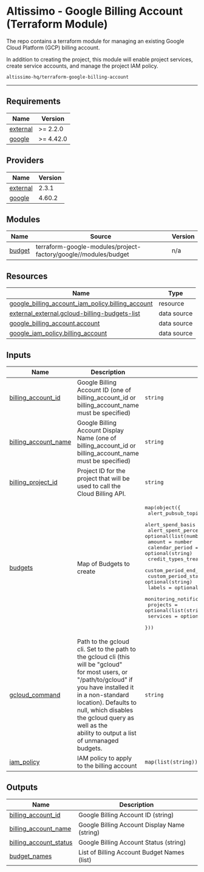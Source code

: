 # Altissimo - Google Billing Account (Terraform Module)

The repo contains a terraform module for managing an existing Google Cloud Platform (GCP) billing account.

In addition to creating the project, this module will enable project services, create service accounts, and manage the project IAM policy.

`altissimo-hq/terraform-google-billing-account`

---

<!-- BEGIN_TF_DOCS -->
## Requirements

| Name | Version |
|------|---------|
| <a name="requirement_external"></a> [external](#requirement\_external) | >= 2.2.0 |
| <a name="requirement_google"></a> [google](#requirement\_google) | >= 4.42.0 |

## Providers

| Name | Version |
|------|---------|
| <a name="provider_external"></a> [external](#provider\_external) | 2.3.1 |
| <a name="provider_google"></a> [google](#provider\_google) | 4.60.2 |

## Modules

| Name | Source | Version |
|------|--------|---------|
| <a name="module_budget"></a> [budget](#module\_budget) | terraform-google-modules/project-factory/google//modules/budget | n/a |

## Resources

| Name | Type |
|------|------|
| [google_billing_account_iam_policy.billing_account](https://registry.terraform.io/providers/hashicorp/google/latest/docs/resources/billing_account_iam_policy) | resource |
| [external_external.gcloud-billing-budgets-list](https://registry.terraform.io/providers/hashicorp/external/latest/docs/data-sources/external) | data source |
| [google_billing_account.account](https://registry.terraform.io/providers/hashicorp/google/latest/docs/data-sources/billing_account) | data source |
| [google_iam_policy.billing_account](https://registry.terraform.io/providers/hashicorp/google/latest/docs/data-sources/iam_policy) | data source |

## Inputs

| Name | Description | Type | Default | Required |
|------|-------------|------|---------|:--------:|
| <a name="input_billing_account_id"></a> [billing\_account\_id](#input\_billing\_account\_id) | Google Billing Account ID (one of billing\_account\_id or billing\_account\_name must be specified) | `string` | `null` | no |
| <a name="input_billing_account_name"></a> [billing\_account\_name](#input\_billing\_account\_name) | Google Billing Account Display Name (one of billing\_account\_id or billing\_account\_name must be specified) | `string` | `null` | no |
| <a name="input_billing_project_id"></a> [billing\_project\_id](#input\_billing\_project\_id) | Project ID for the project that will be used to call the Cloud Billing API. | `string` | n/a | yes |
| <a name="input_budgets"></a> [budgets](#input\_budgets) | Map of Budgets to create | <pre>map(object({<br>    alert_pubsub_topic               = optional(string),<br>    alert_spend_basis                = optional(string),<br>    alert_spent_percents             = optional(list(number)),<br>    amount                           = number<br>    calendar_period                  = optional(string)<br>    credit_types_treatment           = optional(string)<br>    custom_period_end_date           = optional(string)<br>    custom_period_start_date         = optional(string)<br>    labels                           = optional(map(string))<br>    monitoring_notification_channels = optional(list(string))<br>    projects                         = optional(list(string))<br>    services                         = optional(list(string))<br>  }))</pre> | `{}` | no |
| <a name="input_gcloud_command"></a> [gcloud\_command](#input\_gcloud\_command) | Path to the gcloud cli. Set to the path to the gcloud cli (this will be "gcloud"<br>for most users, or "/path/to/gcloud" if you have installed it in a non-standard<br>location). Defaults to null, which disables the gcloud query as well as the<br>ability to output a list of unmanaged budgets. | `string` | `null` | no |
| <a name="input_iam_policy"></a> [iam\_policy](#input\_iam\_policy) | IAM policy to apply to the billing account | `map(list(string))` | `{}` | no |

## Outputs

| Name | Description |
|------|-------------|
| <a name="output_billing_account_id"></a> [billing\_account\_id](#output\_billing\_account\_id) | Google Billing Account ID (string) |
| <a name="output_billing_account_name"></a> [billing\_account\_name](#output\_billing\_account\_name) | Google Billing Account Display Name (string) |
| <a name="output_billing_account_status"></a> [billing\_account\_status](#output\_billing\_account\_status) | Google Billing Account Status (string) |
| <a name="output_budget_names"></a> [budget\_names](#output\_budget\_names) | List of Billing Account Budget Names (list) |
<!-- END_TF_DOCS -->
